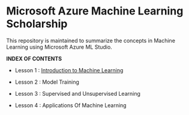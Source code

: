 # Microsoft Azure Machine Learning Scholarship

This repository is maintained to summarize the concepts in Machine Learning using Microsoft Azure ML Studio.

**INDEX OF CONTENTS**

- Lesson 1 : <a href="https://github.com/palak9/Microsoft-Azure-MachineLearning-Scholarship/blob/master/Introduction-to-Machine-Learning.md">Introduction to Machine Learning</a>

- Lesson 2 : Model Training

- Lesson 3 : Supervised and Unsupervised Learning

- Lesson 4 : Applications Of Machine Learning



